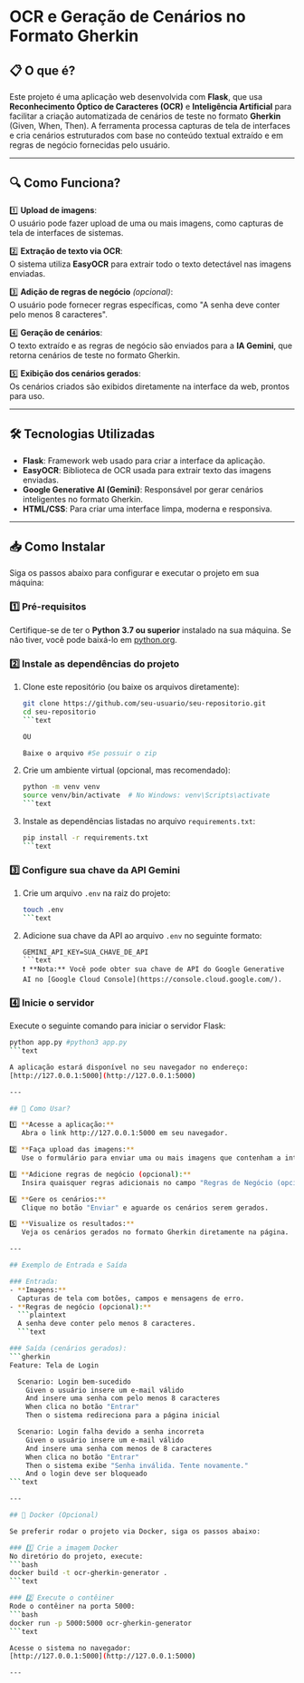 # OCR e Geração de Cenários no Formato Gherkin

## 📋 O que é?

Este projeto é uma aplicação web desenvolvida com **Flask**, que usa **Reconhecimento Óptico de Caracteres (OCR)** e **Inteligência Artificial** para facilitar a criação automatizada de cenários de teste no formato **Gherkin** (Given, When, Then). A ferramenta processa capturas de tela de interfaces e cria cenários estruturados com base no conteúdo textual extraído e em regras de negócio fornecidas pelo usuário.

---

## 🔍 Como Funciona?

1️⃣ **Upload de imagens**:  
   O usuário pode fazer upload de uma ou mais imagens, como capturas de tela de interfaces de sistemas.  

2️⃣ **Extração de texto via OCR**:  
   O sistema utiliza **EasyOCR** para extrair todo o texto detectável nas imagens enviadas.  

3️⃣ **Adição de regras de negócio** *(opcional)*:  
   O usuário pode fornecer regras específicas, como "A senha deve conter pelo menos 8 caracteres".  

4️⃣ **Geração de cenários**:  
   O texto extraído e as regras de negócio são enviados para a **IA Gemini**, que retorna cenários de teste no formato Gherkin.  

5️⃣ **Exibição dos cenários gerados**:  
   Os cenários criados são exibidos diretamente na interface da web, prontos para uso.

---

## 🛠️ Tecnologias Utilizadas

- **Flask**: Framework web usado para criar a interface da aplicação.  
- **EasyOCR**: Biblioteca de OCR usada para extrair texto das imagens enviadas.  
- **Google Generative AI (Gemini)**: Responsável por gerar cenários inteligentes no formato Gherkin.  
- **HTML/CSS**: Para criar uma interface limpa, moderna e responsiva.  

---

## 📥 Como Instalar

Siga os passos abaixo para configurar e executar o projeto em sua máquina:

### 1️⃣ Pré-requisitos
Certifique-se de ter o **Python 3.7 ou superior** instalado na sua máquina. Se não tiver, você pode baixá-lo em [python.org](https://www.python.org/).

### 2️⃣ Instale as dependências do projeto
1. Clone este repositório (ou baixe os arquivos diretamente):
   ```bash
   git clone https://github.com/seu-usuario/seu-repositorio.git
   cd seu-repositorio
   ```text

   OU

   Baixe o arquivo #Se possuir o zip

2. Crie um ambiente virtual (opcional, mas recomendado):
   ```bash
   python -m venv venv
   source venv/bin/activate  # No Windows: venv\Scripts\activate
   ```text

3. Instale as dependências listadas no arquivo `requirements.txt`:
   ```bash
   pip install -r requirements.txt
   ```text

### 3️⃣ Configure sua chave da API Gemini
1. Crie um arquivo `.env` na raiz do projeto:
   ```bash
   touch .env
   ```text

2. Adicione sua chave da API ao arquivo `.env` no seguinte formato:
   ```plaintext
   GEMINI_API_KEY=SUA_CHAVE_DE_API
   ```text
   ❗ **Nota:** Você pode obter sua chave de API do Google Generative AI no [Google Cloud Console](https://console.cloud.google.com/).

### 4️⃣ Inicie o servidor
Execute o seguinte comando para iniciar o servidor Flask:
```bash
python app.py #python3 app.py
```text

A aplicação estará disponível no seu navegador no endereço:  
[http://127.0.0.1:5000](http://127.0.0.1:5000)

---

## 🚀 Como Usar?

1️⃣ **Acesse a aplicação:**  
   Abra o link http://127.0.0.1:5000 em seu navegador.  

2️⃣ **Faça upload das imagens:**  
   Use o formulário para enviar uma ou mais imagens que contenham a interface a ser processada.  

3️⃣ **Adicione regras de negócio (opcional):**  
   Insira quaisquer regras adicionais no campo "Regras de Negócio (opcional)".  

4️⃣ **Gere os cenários:**  
   Clique no botão "Enviar" e aguarde os cenários serem gerados.

5️⃣ **Visualize os resultados:**  
   Veja os cenários gerados no formato Gherkin diretamente na página.

---

## Exemplo de Entrada e Saída

### Entrada:
- **Imagens:**
  Capturas de tela com botões, campos e mensagens de erro.
- **Regras de negócio (opcional):**
  ```plaintext
  A senha deve conter pelo menos 8 caracteres.
  ```text

### Saída (cenários gerados):
```gherkin
Feature: Tela de Login

  Scenario: Login bem-sucedido
    Given o usuário insere um e-mail válido
    And insere uma senha com pelo menos 8 caracteres
    When clica no botão "Entrar"
    Then o sistema redireciona para a página inicial

  Scenario: Login falha devido a senha incorreta
    Given o usuário insere um e-mail válido
    And insere uma senha com menos de 8 caracteres
    When clica no botão "Entrar"
    Then o sistema exibe "Senha inválida. Tente novamente."
    And o login deve ser bloqueado
```text

---

## 🐳 Docker (Opcional)

Se preferir rodar o projeto via Docker, siga os passos abaixo:

### 1️⃣ Crie a imagem Docker
No diretório do projeto, execute:
```bash
docker build -t ocr-gherkin-generator .
```text

### 2️⃣ Execute o contêiner
Rode o contêiner na porta 5000:
```bash
docker run -p 5000:5000 ocr-gherkin-generator
```text

Acesse o sistema no navegador:  
[http://127.0.0.1:5000](http://127.0.0.1:5000)

---